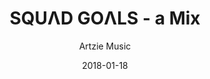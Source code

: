 ---
title: "SQUΛD GOΛLS - a Mix"
subtitle: "Artzie Music"
customForwardUrl: "https://www.youtube.com/watch?v=tbWS0j2fulY"
displayImg: "https://img.youtube.com/vi/tbWS0j2fulY/0.jpg"
date: "2018-01-18"
newTab: true 
---